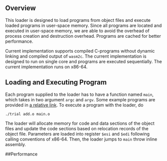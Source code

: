 ## Overview
This loader is designed to load programs from object files and execute loaded programs in user-space memory. Since all programs are located and executed in user-space memory, we are able to avoid the overhead of process creation and destruction overhead. Programs are cached for better performance. 

Current implementation supports compiled C-programs without dynamic linking and compiled output of `wasm2c`. The current implementation is designed to run on single core and programs are executed sequentially. The current implementation runs on x86-64. 

## Loading and Executing Program
Each program supplied to the loader has to have a function named `main`, which takes in two argument `argc` and `argv`. Some example programs are provided in [a relative link](code_example/). To execute a program with the loader, do
```
./trial add.o main.o
```

The loader will allocate memory for code and data sections of the object files and update the code sections based on relocation records of the object file. Parameters are loaded into register `$esi` and `$edi` following calling conventions of x86-64. Then, the loader jumps to `main` throw inline assembly.

##Performance
